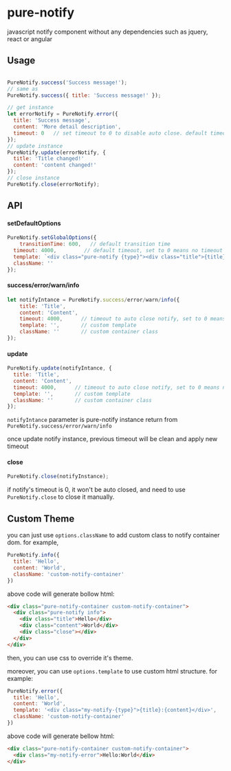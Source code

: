 # pure-notify

javascript notify component without any dependencies such as jquery, react or angular

## Usage

````js

PureNotify.success('Success message!'); 
// same as 
PureNotify.success({ title: 'Success message!' });

// get instance
let errorNotify = PureNotify.error({
  title: 'Success message',
  content: 'More detail description',
  timeout: 0   // set timeout to 0 to disable auto close. default timeout is 4000
});
// update instance
PureNotify.update(errorNotify, {
  title: 'Title changed!'
  content: 'content changed!'
});
// close instance
PureNotify.close(errorNotify);

````

## API

#### setDefaultOptions

````js
PureNotify.setGlobalOptions({
	transitionTime: 600,   // default transition time
  timeout: 4000,         // default timeout, set to 0 means no timeout
  template: `<div class="pure-notify {type}"><div class="title">{title}</div><div class="content">{content}</div><div class="close"></div></div>`,
  className: ''
});
````

#### success/error/warn/info

````js
let notifyIntance = PureNotify.success/error/warn/info({
	title: 'Title',
	content: 'Content',
	timeout: 4000,      // timeout to auto close notify, set to 0 means no timeout
	template: '',       // custom template
	className: ''       // custom container class
});
````

#### update

````js
PureNotify.update(notifyIntance, {
  title: 'Title',
  content: 'Content',
  timeout: 4000,      // timeout to auto close notify, set to 0 means no timeout
  template: '',       // custom template
  className: ''       // custom container class
});
````

`notifyIntance` parameter is pure-notify instance return from `PureNotify.success/error/warn/info`

once update notify instance, previous timeout will be clean and apply new timeout

#### close

````js
PureNotify.close(notifyInstance);
````

if notify's timeout is 0, it won't be auto closed, and need to use `PureNotify.close` to close it manually.


## Custom Theme

you can just use `options.className` to add custom class to notify container dom. for example,

````js
PureNotify.info({
  title: 'Hello',
  content: 'World',
  className: 'custom-notify-container'
})
````

above code will generate bollow html:

````html
<div class="pure-notify-container custom-notify-container">
  <div class="pure-notify info">
    <div class="title">Hello</div>
    <div class="content">World</div>
    <div class="close"></div>
  </div>
</div>
````

then, you can use css to override it's theme.

moreover, you can use `options.template` to use custom html structure. for example:

````js
PureNotify.error({
  title: 'Hello',
  content: 'World',
  template: '<div class="my-notify-{type}">{title}:{content}</div>',
  className: 'custom-notify-container'
})
````

above code will generate bellow html:

````html
<div class="pure-notify-container custom-notify-container">
  <div class="my-notify-error">Hello:World</div>
</div>
````





